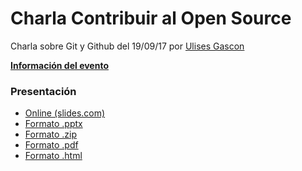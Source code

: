 # Charla Contribuir al Open Source

Charla sobre Git y Github del 19/09/17 por [Ulises Gascon](https://github.com/UlisesGascon)

**[Información del evento](https://www.meetup.com/es-ES/rladies-madrid/events/242388998/)**

### Presentación

- [Online (slides.com)](https://slides.com/ulisesgascon/rladiesmad-contribuir-a-un-proyecto-open-source)
- [Formato .pptx](rladiesmad-contribuir-a-un-proyecto-open-source.pptx)
- [Formato .zip](rladiesmad-contribuir-a-un-proyecto-open-source.zip)
- [Formato .pdf](rladiesmad-contribuir-a-un-proyecto-open-source.pdf)
- [Formato .html](rladiesmad-contribuir-a-un-proyecto-open-source.html)
